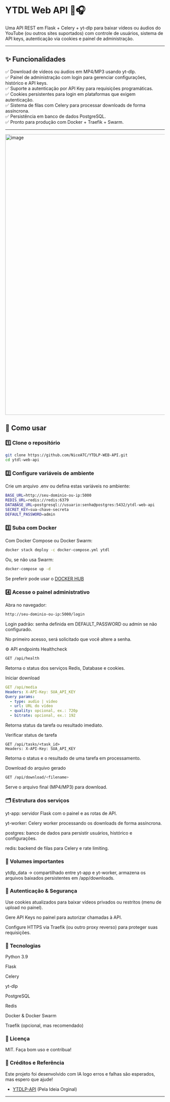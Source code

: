 # YTDL Web API 🎥🎧

Uma API REST em Flask + Celery + yt-dlp para baixar vídeos ou áudios do YouTube (ou outros sites suportados) com controle de usuários, sistema de API keys, autenticação via cookies e painel de administração.

---

## ✨ Funcionalidades

✅ Download de vídeos ou áudios em MP4/MP3 usando yt-dlp.  
✅ Painel de administração com login para gerenciar configurações, histórico e API keys.  
✅ Suporte a autenticação por API Key para requisições programáticas.  
✅ Cookies persistentes para login em plataformas que exigem autenticação.  
✅ Sistema de filas com Celery para processar downloads de forma assíncrona.  
✅ Persistência em banco de dados PostgreSQL.  
✅ Pronto para produção com Docker + Traefik + Swarm.

---

<img width="1910" height="885" alt="image" src="https://github.com/user-attachments/assets/077b8b9a-6d08-475d-aebb-b2a7ec9ceaed" />



## 🚀 Como usar

### 1️⃣ Clone o repositório

```bash
git clone https://github.com/NiceATC/YTDLP-WEB-API.git
cd ytdl-web-api
```

### 2️⃣ Configure variáveis de ambiente
Crie um arquivo .env ou defina estas variáveis no ambiente:

```bash
BASE_URL=http://seu-dominio-ou-ip:5000
REDIS_URL=redis://redis:6379
DATABASE_URL=postgresql://usuario:senha@postgres:5432/ytdl-web-api
SECRET_KEY=sua-chave-secreta
DEFAULT_PASSWORD=admin
```

### 3️⃣ Suba com Docker
Com Docker Compose ou Docker Swarm:

```bash
docker stack deploy -c docker-compose.yml ytdl
```

Ou, se não usa Swarm:

```bash
docker-compose up -d
```

Se preferir pode usar o [DOCKER HUB](https://hub.docker.com/r/niceatc/ytdl-web-api)

### 4️⃣ Acesse o painel administrativo
Abra no navegador:

```bash
http://seu-dominio-ou-ip:5000/login
```
Login padrão: senha definida em DEFAULT_PASSWORD ou admin se não configurado.

No primeiro acesso, será solicitado que você altere a senha.

⚙️ API endpoints
Healthcheck

```bash
GET /api/health
```
Retorna o status dos serviços Redis, Database e cookies.

Iniciar download
```yaml
GET /api/media
Headers: X-API-Key: SUA_API_KEY
Query params:
  - type: audio | video
  - url: URL do vídeo
  - quality: opcional, ex.: 720p
  - bitrate: opcional, ex.: 192
```
Retorna status da tarefa ou resultado imediato.

Verificar status de tarefa
```vbnet
GET /api/tasks/<task_id>
Headers: X-API-Key: SUA_API_KEY
```
Retorna o status e o resultado de uma tarefa em processamento.

Download do arquivo gerado
```bash
GET /api/download/<filename>
```
Serve o arquivo final (MP4/MP3) para download.

### 🗂️ Estrutura dos serviços
yt-app: servidor Flask com o painel e as rotas de API.

yt-worker: Celery worker processando os downloads de forma assíncrona.

postgres: banco de dados para persistir usuários, histórico e configurações.

redis: backend de filas para Celery e rate limiting.

### 🐳 Volumes importantes
ytdlp_data → compartilhado entre yt-app e yt-worker, armazena os arquivos baixados persistentes em /app/downloads.

### 🔐 Autenticação & Segurança
Use cookies atualizados para baixar vídeos privados ou restritos (menu de upload no painel).

Gere API Keys no painel para autorizar chamadas à API.

Configure HTTPS via Traefik (ou outro proxy reverso) para proteger suas requisições.

### 🔎 Tecnologias
Python 3.9

Flask

Celery

yt-dlp

PostgreSQL

Redis

Docker & Docker Swarm

Traefik (opcional, mas recomendado)

### 📄 Licença
MIT. Faça bom uso e contribua!

### 🙌 Créditos e Referência
Este projeto foi desenvolvido com IA logo erros e falhas são esperados, mas espero que ajude!


 - [YTDLP-API](https://github.com/Dot-ser/YTDLP-API) (Pela Ideia Orginal)

---

